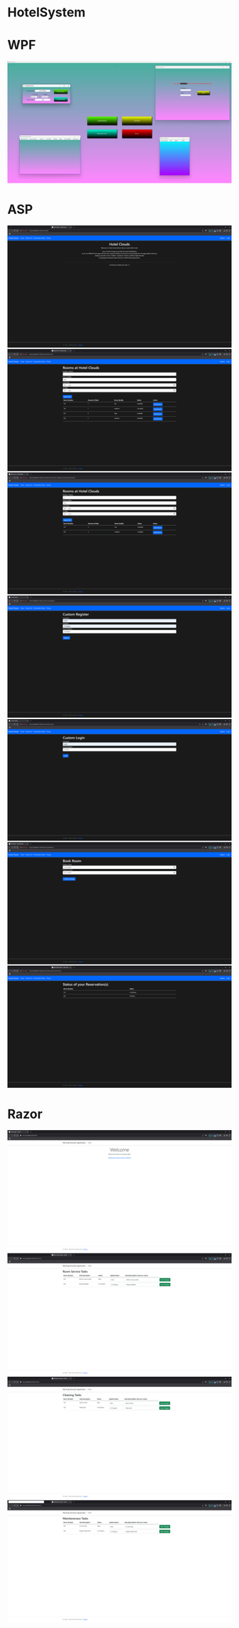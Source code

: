 # HotelSystem

# WPF

![](WPF.png)

# ASP

![](ASPHome.png)
![](ASPRooms.png)
![](ASPRoomsFilter.png)
![](ASPRegister.png)
![](ASPLogin.png)
![](ASPBooking.png)
![](ASPReservation.png)

# Razor

![](RazorHome.png)
![](RazorRoomService.png)
![](RazorCleaning.png)
![](RazorMaintenance.png)